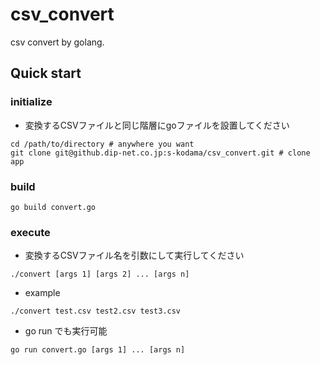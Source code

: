 # csv_convert
csv convert by golang.

## Quick start
### initialize
- 変換するCSVファイルと同じ階層にgoファイルを設置してください

```
cd /path/to/directory # anywhere you want
git clone git@github.dip-net.co.jp:s-kodama/csv_convert.git # clone app
```

### build

```
go build convert.go
```

### execute
- 変換するCSVファイル名を引数にして実行してください

```
./convert [args 1] [args 2] ... [args n]
```

- example

```
./convert test.csv test2.csv test3.csv
```

- go run でも実行可能

```
go run convert.go [args 1] ... [args n]
```

